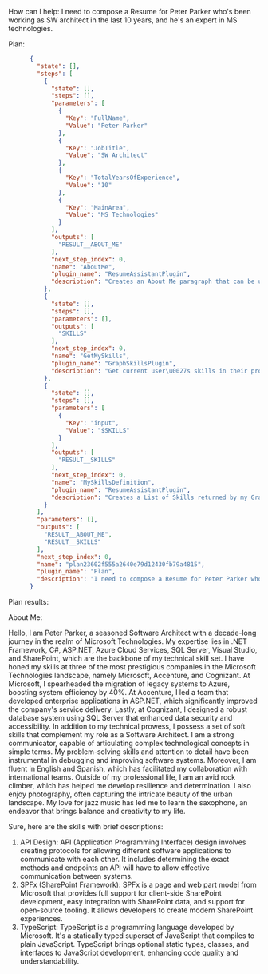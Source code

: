 How can I help:
I need to compose a Resume for Peter Parker who's been working as SW architect in the last 10 years, and he's an expert in MS technologies.

Plan:

```json
      {
        "state": [],
        "steps": [
          {
            "state": [],
            "steps": [],
            "parameters": [
              {
                "Key": "FullName",
                "Value": "Peter Parker"
              },
              {
                "Key": "JobTitle",
                "Value": "SW Architect"
              },
              {
                "Key": "TotalYearsOfExperience",
                "Value": "10"
              },
              {
                "Key": "MainArea",
                "Value": "MS Technologies"
              }
            ],
            "outputs": [
              "RESULT__ABOUT_ME"
            ],
            "next_step_index": 0,
            "name": "AboutMe",
            "plugin_name": "ResumeAssistantPlugin",
            "description": "Creates an About Me paragraph that can be used in a Resume or Presentation."
          },
          {
            "state": [],
            "steps": [],
            "parameters": [],
            "outputs": [
              "SKILLS"
            ],
            "next_step_index": 0,
            "name": "GetMySkills",
            "plugin_name": "GraphSkillsPlugin",
            "description": "Get current user\u0027s skills in their profile in MS Graph"
          },
          {
            "state": [],
            "steps": [],
            "parameters": [
              {
                "Key": "input",
                "Value": "$SKILLS"
              }
            ],
            "outputs": [
              "RESULT__SKILLS"
            ],
            "next_step_index": 0,
            "name": "MySkillsDefinition",
            "plugin_name": "ResumeAssistantPlugin",
            "description": "Creates a List of Skills returned by my Graph profile, with a brief definition for each skill"
          }
        ],
        "parameters": [],
        "outputs": [
          "RESULT__ABOUT_ME",
          "RESULT__SKILLS"
        ],
        "next_step_index": 0,
        "name": "plan23602f555a2640e79d12430fb79a4815",
        "plugin_name": "Plan",
        "description": "I need to compose a Resume for Peter Parker who\u0027s been working as SW architect in the last 10 years, and he\u0027s an expert in MS technologies."
      }
```
Plan results:

  About Me:

  Hello, I am Peter Parker, a seasoned Software Architect with a decade-long journey in the realm of Microsoft Technologies. My expertise lies in .NET Framework, C#, ASP.NET, Azure Cloud Services, SQL Server, Visual Studio, and SharePoint, which are the backbone of my technical skill set. I have honed my skills at three of the most prestigious companies in the Microsoft Technologies landscape, namely Microsoft, Accenture, and Cognizant. At Microsoft, I spearheaded the migration of legacy systems to Azure, boosting system efficiency by 40%. At Accenture, I led a team that developed enterprise applications in ASP.NET, which significantly improved the company's service delivery. Lastly, at Cognizant, I designed a robust database system using SQL Server that enhanced data security and accessibility.
  In addition to my technical prowess, I possess a set of soft skills that complement my role as a Software Architect. I am a strong communicator, capable of articulating complex technological concepts in simple terms. My problem-solving skills and attention to detail have been instrumental in debugging and improving software systems. Moreover, I am fluent in English and Spanish, which has facilitated my collaboration with international teams.
  Outside of my professional life, I am an avid rock climber, which has helped me develop resilience and determination. I also enjoy photography, often capturing the intricate beauty of the urban landscape. My love for jazz music has led me to learn the saxophone, an endeavor that brings balance and creativity to my life.

  Sure, here are the skills with brief descriptions:
  1. API Design: API (Application Programming Interface) design involves creating protocols for allowing different software applications to communicate with each other. It includes determining the exact methods and endpoints an API will have to allow effective communication between systems.
  2. SPFx (SharePoint Framework): SPFx is a page and web part model from Microsoft that provides full support for client-side SharePoint development, easy integration with SharePoint data, and support for open-source tooling. It allows developers to create modern SharePoint experiences.
  3. TypeScript: TypeScript is a programming language developed by Microsoft. It's a statically typed superset of JavaScript that compiles to plain JavaScript. TypeScript brings optional static types, classes, and interfaces to JavaScript development, enhancing code quality and understandability.
